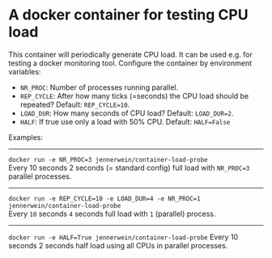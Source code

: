 # A docker container for testing CPU load

This container will periodically generate CPU load. It can be used e.g. for testing a docker monitoring tool. Configure the container by environment variables:

* `NR_PROC`: Number of processes running parallel.  
* `REP_CYCLE`: After how many ticks (=seconds) the CPU load should be repeated? Default: `REP_CYCLE=10`.
* `LOAD_DUR`: How many seconds of CPU load? Default: `LOAD_DUR=2`.
* `HALF`: If true use only a load with 50% CPU. Default: `HALF=False`

Examples:

-----
`docker run -e NR_PROC=3 jennerwein/container-load-probe`  
Every 10 seconds 2 seconds (= standard config) full load with `NR_PROC=3` parallel processes.

-----
`docker run -e REP_CYCLE=10 -e LOAD_DUR=4 -e NR_PROC=1 jennerwein/container-load-probe`  
Every `10` seconds `4` seconds full load with `1` (parallel) process.

-----
`docker run -e HALF=True jennerwein/container-load-probe` 
Every 10 seconds 2 seconds half load using all CPUs in parallel processes.
